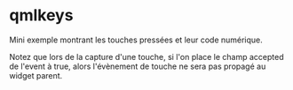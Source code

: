 # qmlkeys
Mini exemple montrant les touches pressées et leur code numérique.

Notez que lors de la capture d'une touche, si l'on place le champ
accepted de l'event à true, alors l'évènement de touche ne sera pas
propagé au widget parent.
